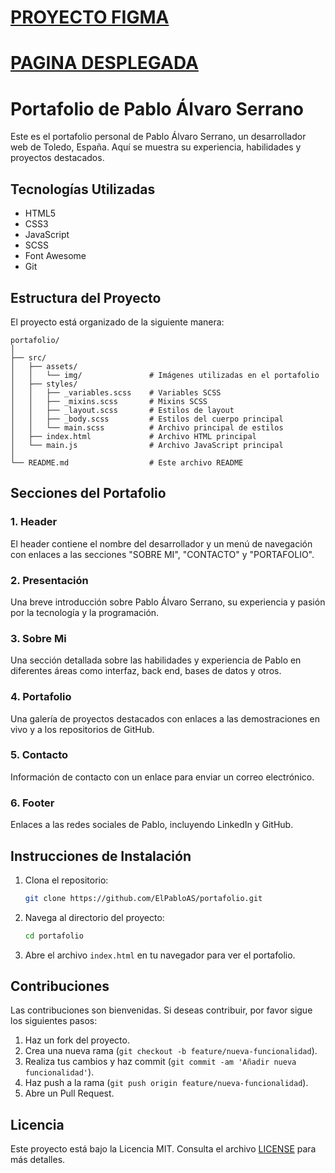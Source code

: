 # [PROYECTO FIGMA](https://www.figma.com/design/xivn9bkOggUtK9hqmgZ7we/Untitled?node-id=0-1&t=ksbTpgfwkdHIuYtQ-1)

# [PAGINA DESPLEGADA](https://elpabloas.github.io/MiPortafolio/)

# Portafolio de Pablo Álvaro Serrano

Este es el portafolio personal de Pablo Álvaro Serrano, un desarrollador web de Toledo, España. Aquí se muestra su experiencia, habilidades y proyectos destacados.

## Tecnologías Utilizadas

- HTML5
- CSS3
- JavaScript
- SCSS
- Font Awesome
- Git

## Estructura del Proyecto

El proyecto está organizado de la siguiente manera:

```
portafolio/
│
├── src/
│   ├── assets/
│   │   └── img/               # Imágenes utilizadas en el portafolio
│   ├── styles/
│   │   ├── _variables.scss    # Variables SCSS
│   │   ├── _mixins.scss       # Mixins SCSS
│   │   ├── _layout.scss       # Estilos de layout
│   │   ├── _body.scss         # Estilos del cuerpo principal
│   │   └── main.scss          # Archivo principal de estilos
│   ├── index.html             # Archivo HTML principal
│   └── main.js                # Archivo JavaScript principal
│
└── README.md                  # Este archivo README
```

## Secciones del Portafolio

### 1. Header

El header contiene el nombre del desarrollador y un menú de navegación con enlaces a las secciones "SOBRE MI", "CONTACTO" y "PORTAFOLIO".

### 2. Presentación

Una breve introducción sobre Pablo Álvaro Serrano, su experiencia y pasión por la tecnología y la programación.

### 3. Sobre Mi

Una sección detallada sobre las habilidades y experiencia de Pablo en diferentes áreas como interfaz, back end, bases de datos y otros.

### 4. Portafolio

Una galería de proyectos destacados con enlaces a las demostraciones en vivo y a los repositorios de GitHub.

### 5. Contacto

Información de contacto con un enlace para enviar un correo electrónico.

### 6. Footer

Enlaces a las redes sociales de Pablo, incluyendo LinkedIn y GitHub.

## Instrucciones de Instalación

1. Clona el repositorio:
   ```bash
   git clone https://github.com/ElPabloAS/portafolio.git
   ```

2. Navega al directorio del proyecto:
   ```bash
   cd portafolio
   ```

3. Abre el archivo `index.html` en tu navegador para ver el portafolio.

## Contribuciones

Las contribuciones son bienvenidas. Si deseas contribuir, por favor sigue los siguientes pasos:

1. Haz un fork del proyecto.
2. Crea una nueva rama (`git checkout -b feature/nueva-funcionalidad`).
3. Realiza tus cambios y haz commit (`git commit -am 'Añadir nueva funcionalidad'`).
4. Haz push a la rama (`git push origin feature/nueva-funcionalidad`).
5. Abre un Pull Request.

## Licencia

Este proyecto está bajo la Licencia MIT. Consulta el archivo [LICENSE](LICENSE) para más detalles.
